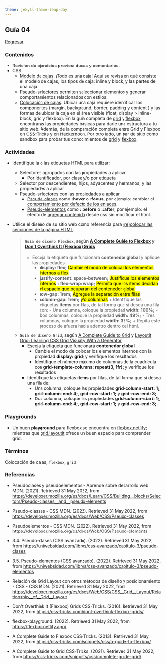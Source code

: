 ```yaml
---
theme: jekyll-theme-leap-day
---
```


## Guía 04

[Regresar](/DAWM-2022/)

### Contenidos

* Revisión de ejercicios previos: dudas y comentarios.
* CSS
	- [Modelo de cajas](https://developer.mozilla.org/es/docs/Learn/CSS/Building__blocks/El__modelo__de__caja). ¡Todo es una caja! Aquí se revisa en qué consiste el modelo de cajas, los tipos de caja: inline y block, y las partes de una caja.
	- [Pseudo-selectores](https://developer.mozilla.org/es/docs/Learn/CSS/Building__blocks/Selectors/Pseudo-classes__and__pseudo-elements) permiten seleccionar elementos y generar comportamientos relacionados con estilos.
	- [Colocación de cajas](https://www.diegocmartin.com/modelo-de-cajas-y-posicionamiento-css/). Ubicar una caja requiere identificar los componentes (margin, background, border, padding y content ) y las formas de ubicar la caja en el área visible (float, display > inline-block, grid y flexbox). En la guía completa de [grid](https://css-tricks.com/snippets/css/complete-guide-grid/) y [flexbox](https://css-tricks.com/snippets/css/a-guide-to-flexbox/) encontrarás las propiedades básicas para darle una estructura a tu sitio web. Además, de la comparación completa entre Grid y Flexbox en [CSS-Tricks](https://css-tricks.com/quick-whats-the-difference-between-flexbox-and-grid/) y en [Hackernoon](https://hackernoon.com/the-ultimate-css-battle-grid-vs-flexbox-d40da0449faf). Por otro lado, un par de sitio como sandbox para probar tus conocimientos de [grid](https://cssgridgarden.com/#es) y [flexbox](https://flexboxfroggy.com/#es). 



### Actividades

* Identifique la o las etiquetas HTML para utilizar:
	- Selectores agrupados con las propiedades a aplicar
		+ Por identificador, por clase y/o por etiqueta
	- Selector por descendientes, hijos, adyacentes y hermanos; y las propiedades a aplicar
	- Pseudo-selectores  con las propiedades a aplicar
		+ [Pseudo-clases](https://developer.mozilla.org/es/docs/Web/CSS/Pseudo-classes) como __:hover__ o __:focus__, por ejemplo: cambiar el [comportamiento por defecto de los enlaces](https://uniwebsidad.com/libros/css-avanzado/capitulo-3/pseudo-clases).
		+ [Pseudo-elementos](https://developer.mozilla.org/es/docs/Web/CSS/Pseudo-elements) como __::before__ o __::after__, por ejemplo: el efecto de [agregar contenido](https://uniwebsidad.com/libros/css-avanzado/capitulo-3/pseudo-elementos) desde css sin modificar el html.
* Utilice el diseño de su sitio web como referencia para [(re)colocar las secciones de la página HTML](https://developer.mozilla.org/es/docs/Web/CSS/CSS_Grid_Layout/Relationship_of_Grid_Layout).

	> #### `Guía de diseño Flexbox`, según [A Complete Guide to Flexbox](https://css-tricks.com/snippets/css/a-guide-to-flexbox/) y [Don’t Overthink It (Flexbox) Grids](https://css-tricks.com/dont-overthink-flexbox-grids/)
	> * Escoja la etiqueta que funcionará **contenedor global** y aplique las propiedades
	> 	+ __display: flex;__ <mark>Cambie el modo de colocar los elementos internos a flex</mark>
	> 	+ __justify-content: space-between;__ <mark>Justifique los elementos internos</mark>
	> 	+__flex-wrap: wrap;__ <mark>Permita que los ítems decidan el espacio que ocuparán del contenedor global</mark>
	> 	+ __row-gap: 1rem;__ <mark>Agregue la separación entre filas</mark>
	> 	+ __column-gap: 1rem;__ <mark>y/o columnas</mark>
		+ Identifique las etiquetas **ítems** por filas, de tal forma que si desea una fila con: 
			- Una columna, coloque la propiedad __width: 100%;__
			- Dos columnas, coloque la propiedad __width: 49%;__
			- Tres columnas, coloque la propiedad __width: 32%;__
		+ Repita este proceso de afuera hacia adentro dentro del html.

	- `Guía de diseño Grid`, según [A Complete Guide to Grid](https://css-tricks.com/snippets/css/complete-guide-grid/) y [Layoutit Grid: Learning CSS Grid Visually With a Generator](https://css-tricks.com/layoutit-grid-learning-css-grid-visually-with-a-generator/)
		+ Escoja la etiqueta que funcionará **contenedor global** 
			- Cambie el modo de colocar los elementos internos con la propiedad __display: grid;__ y verifique los resultados
			- Identifique el número máximo de columnas de la cuadrícula con __grid-template-columns: repeat(3, 1fr);__ y verifique los resultados
		+ Identifique las etiquetas **ítems** por filas, de tal forma que si desea una fila de: 
			- Una columna, coloque las propiedades __grid-column-start: 1;__, __grid-column-end: 4;__, __grid-row-start: 1;__ y __grid-row-end: 3;__
			- Dos columna, coloque las propiedades __grid-column-start: 1;__, __grid-column-end: 4;__, __grid-row-start: 1;__ y __grid-row-end: 3;__

### Playgrounds

* Un buen __playground__ para flexbox se encuentra en [flexbox.netlify](https://flexbox.netlify.app/); mientras que [grid.layoutit](https://grid.layoutit.com/) ofrece un buen espacio para comprender grid.

### Términos

Colocación de cajas, `flexbox`, `grid`

### Referencias

* Pseudoclases y pseudoelementos - Aprende sobre desarrollo web MDN. (2021). Retrieved 31 May 2022, from https://developer.mozilla.org/es/docs/Learn/CSS/Building__blocks/Selectors/Pseudo-classes__and__pseudo-elements
* Pseudo-classes - CSS MDN. (2022). Retrieved 31 May 2022, from https://developer.mozilla.org/es/docs/Web/CSS/Pseudo-classes
* Pseudoelementos - CSS MDN. (2022). Retrieved 31 May 2022, from https://developer.mozilla.org/es/docs/Web/CSS/Pseudo-elements
* 3.4. Pseudo-clases (CSS avanzado). (2022). Retrieved 31 May 2022, from https://uniwebsidad.com/libros/css-avanzado/capitulo-3/pseudo-clases
* 3.5. Pseudo-elementos (CSS avanzado). (2022). Retrieved 31 May 2022, from https://uniwebsidad.com/libros/css-avanzado/capitulo-3/pseudo-elementos

* Relación de Grid Layout con otros métodos de diseño y posicionamiento - CSS - CSS MDN. (2021). Retrieved 31 May 2022, from https://developer.mozilla.org/es/docs/Web/CSS/CSS__Grid__Layout/Relationship__of__Grid__Layout
* Don't Overthink It (Flexbox) Grids  CSS-Tricks. (2016). Retrieved 31 May 2022, from https://css-tricks.com/dont-overthink-flexbox-grids/
* flexbox-playground. (2022). Retrieved 31 May 2022, from https://flexbox.netlify.app/
* A Complete Guide to Flexbox  CSS-Tricks. (2013). Retrieved 31 May 2022, from https://css-tricks.com/snippets/css/a-guide-to-flexbox/



* A Complete Guide to Grid CSS-Tricks. (2021). Retrieved 31 May 2022, from https://css-tricks.com/snippets/css/complete-guide-grid/